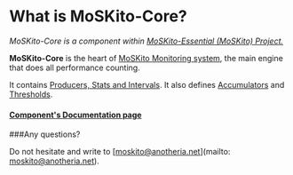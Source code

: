 # What is MoSKito-Core?
*MoSKito-Core is a component within [MoSKito-Essential (MoSKito) Project.](https://github.com/anotheria/moskito)*

**MoSKito-Core** is the heart of [MoSKito Monitoring system](https://moskito.org), the main engine that does all performance counting.

It contains [Producers, Stats and Intervals](https://confluence.opensource.anotheria.net/display/MSK/MoSKito+Concepts#MoSKitoConcepts-producers). It also defines [Accumulators](https://confluence.opensource.anotheria.net/display/MSK/MoSKito+Concepts#MoSKitoConcepts-accumulators) and [Thresholds](https://confluence.opensource.anotheria.net/display/MSK/MoSKito+Concepts#MoSKitoConcepts-thresholds).

#### [Component's Documentation page](https://confluence.opensource.anotheria.net/display/MSK/MoSKito-Essential)


###Any questions? 

Do not hesitate and write to [moskito@anotheria.net](mailto: moskito@anotheria.net).
